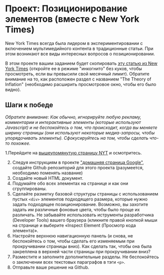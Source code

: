 # Проект: Позиционирование элементов (вместе с New York Times)

New York Times всегда была лидером в экспериментировании с включением мультимедийного контента в традиционные статьи. При этом возникают все виды интересных вопросов о позиционировании.

В этом проекте вашим заданием будет скопировать [эту статью из New York Times](http://www.nytimes.com/2014/03/18/science/space/detection-of-waves-in-space-buttresses-landmark-theory-of-big-bang.html?_r=1) (откройте ее в режиме "инкогнито" без куков, чтобы просмотреть, если вы превысили свой месячный лимит). Обратите внимание на то, как расположен раздел с названием "The Theory of Inflation" (необходимо расширить просмотровое окно, чтобы его было видно).

## Шаги к победе

_Обратите внимание: Как обычно, игнорируйте любую рекламу, комментарии и интерактивные элементы (которые используют Javascript) и не беспокойтесь о том, что происходит, когда вы меняете ширину страницы (они используют некоторые медиа-запросы, чтобы упорядочивать элементы). Сфокусируйтесь на том, чтобы сделать что-то похожее._

1.Перейдите на [вышеупомянутую страницу NYT](http://www.nytimes.com/2014/03/18/science/space/detection-of-waves-in-space-buttresses-landmark-theory-of-big-bang.html?_r=0) и осмотритесь.

2. Следуя инструкциям в проекте ["домашняя страница Google"](/basics-of-web-development/project-html-css), создайте Github репозиторий для этого проекта (разумеется, необходимо поменять название)
3. Создайте новый HTML документ.
4. Подумайте обо всех элементах на странице и как они сгруппированы.
5. Сделайте разметку базовой структуры страницы с использованием пустых `<div>` элементов подходящего размера, которые нужно задать подходящее позиционирование. Возможно, вы захотите задать им различные фоновые цвета, чтобы было проще их различать. Не забывайте использовать иструменты разработчика (Developer Tools) вашего браузера (кликните правой кнопкой мыши на странице и выберите «Inspect Element (Просмотр кода элемента)».
6. Настройте верхнюю навигационную панель (и снова, не беспокойтесь о том, чтобы сделать его изменяемым при прокручивании страницы вниз). Как сделать так, чтобы она была закреплена в верхней части страницы при прокручивании вниз?
7. Разместите и заполните дополнительные разделы. Не беспокойтесь о заключении всех текстовых параграфов в тэги `<p>`.
8. Отправьте ваше решение на Github.
